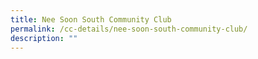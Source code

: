 ```yaml
---
title: Nee Soon South Community Club
permalink: /cc-details/nee-soon-south-community-club/
description: ""
---
```

